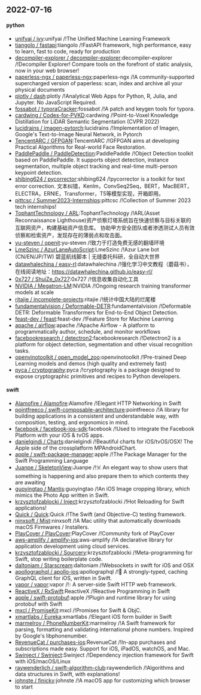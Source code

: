## 2022-07-16

#### python
* [unifyai / ivy](https://github.com/unifyai/ivy):unifyai /!The Unified Machine Learning Framework
* [tiangolo / fastapi](https://github.com/tiangolo/fastapi):tiangolo /!FastAPI framework, high performance, easy to learn, fast to code, ready for production
* [decompiler-explorer / decompiler-explorer](https://github.com/decompiler-explorer/decompiler-explorer):decompiler-explorer /!Decompiler Explorer! Compare tools on the forefront of static analysis, now in your web browser!
* [paperless-ngx / paperless-ngx](https://github.com/paperless-ngx/paperless-ngx):paperless-ngx /!A community-supported supercharged version of paperless: scan, index and archive all your physical documents
* [plotly / dash](https://github.com/plotly/dash):plotly /!Analytical Web Apps for Python, R, Julia, and Jupyter. No JavaScript Required.
* [fossabot / typoraCracker](https://github.com/fossabot/typoraCracker):fossabot /!A patch and keygen tools for typora.
* [cardwing / Codes-for-PVKD](https://github.com/cardwing/Codes-for-PVKD):cardwing /!Point-to-Voxel Knowledge Distillation for LiDAR Semantic Segmentation (CVPR 2022)
* [lucidrains / imagen-pytorch](https://github.com/lucidrains/imagen-pytorch):lucidrains /!Implementation of Imagen, Google's Text-to-Image Neural Network, in Pytorch
* [TencentARC / GFPGAN](https://github.com/TencentARC/GFPGAN):TencentARC /!GFPGAN aims at developing Practical Algorithms for Real-world Face Restoration.
* [PaddlePaddle / PaddleDetection](https://github.com/PaddlePaddle/PaddleDetection):PaddlePaddle /!Object Detection toolkit based on PaddlePaddle. It supports object detection, instance segmentation, multiple object tracking and real-time multi-person keypoint detection.
* [shibing624 / pycorrector](https://github.com/shibing624/pycorrector):shibing624 /!pycorrector is a toolkit for text error correction. 文本纠错，Kenlm，ConvSeq2Seq，BERT，MacBERT，ELECTRA，ERNIE，Transformer，T5等模型实现，开箱即用。
* [pittcsc / Summer2023-Internships](https://github.com/pittcsc/Summer2023-Internships):pittcsc /!Collection of Summer 2023 tech internships!
* [TophantTechnology / ARL](https://github.com/TophantTechnology/ARL):TophantTechnology /!ARL(Asset Reconnaissance Lighthouse)资产侦察灯塔系统旨在快速侦察与目标关联的互联网资产，构建基础资产信息库。 协助甲方安全团队或者渗透测试人员有效侦察和检索资产，发现存在的薄弱点和攻击面。
* [yu-steven / openit](https://github.com/yu-steven/openit):yu-steven /!致力于打造免费无感的翻墙环境
* [LmeSzinc / AzurLaneAutoScript](https://github.com/LmeSzinc/AzurLaneAutoScript):LmeSzinc /!Azur Lane bot (CN/EN/JP/TW) 碧蓝航线脚本 | 无缝委托科研，全自动大世界
* [datawhalechina / easy-rl](https://github.com/datawhalechina/easy-rl):datawhalechina /!强化学习中文教程（蘑菇书），在线阅读地址：https://datawhalechina.github.io/easy-rl/
* [0x727 / ShuiZe_0x727](https://github.com/0x727/ShuiZe_0x727):0x727 /!信息收集自动化工具
* [NVIDIA / Megatron-LM](https://github.com/NVIDIA/Megatron-LM):NVIDIA /!Ongoing research training transformer models at scale
* [ritajie / incomplete-projects](https://github.com/ritajie/incomplete-projects):ritajie /!统计中国大陆的烂尾楼
* [fundamentalvision / Deformable-DETR](https://github.com/fundamentalvision/Deformable-DETR):fundamentalvision /!Deformable DETR: Deformable Transformers for End-to-End Object Detection.
* [feast-dev / feast](https://github.com/feast-dev/feast):feast-dev /!Feature Store for Machine Learning
* [apache / airflow](https://github.com/apache/airflow):apache /!Apache Airflow - A platform to programmatically author, schedule, and monitor workflows
* [facebookresearch / detectron2](https://github.com/facebookresearch/detectron2):facebookresearch /!Detectron2 is a platform for object detection, segmentation and other visual recognition tasks.
* [openvinotoolkit / open_model_zoo](https://github.com/openvinotoolkit/open_model_zoo):openvinotoolkit /!Pre-trained Deep Learning models and demos (high quality and extremely fast)
* [pyca / cryptography](https://github.com/pyca/cryptography):pyca /!cryptography is a package designed to expose cryptographic primitives and recipes to Python developers.

#### swift
* [Alamofire / Alamofire](https://github.com/Alamofire/Alamofire):Alamofire /!Elegant HTTP Networking in Swift
* [pointfreeco / swift-composable-architecture](https://github.com/pointfreeco/swift-composable-architecture):pointfreeco /!A library for building applications in a consistent and understandable way, with composition, testing, and ergonomics in mind.
* [facebook / facebook-ios-sdk](https://github.com/facebook/facebook-ios-sdk):facebook /!Used to integrate the Facebook Platform with your iOS & tvOS apps.
* [danielgindi / Charts](https://github.com/danielgindi/Charts):danielgindi /!Beautiful charts for iOS/tvOS/OSX! The Apple side of the crossplatform MPAndroidChart.
* [apple / swift-package-manager](https://github.com/apple/swift-package-manager):apple /!The Package Manager for the Swift Programming Language
* [Juanpe / SkeletonView](https://github.com/Juanpe/SkeletonView):Juanpe /!☠️
An elegant way to show users that something is happening and also prepare them to which contents they are awaiting
* [guoyingtao / Mantis](https://github.com/guoyingtao/Mantis):guoyingtao /!An iOS Image cropping library, which mimics the Photo App written in Swift.
* [krzysztofzablocki / Inject](https://github.com/krzysztofzablocki/Inject):krzysztofzablocki /!Hot Reloading for Swift applications!
* [Quick / Quick](https://github.com/Quick/Quick):Quick /!The Swift (and Objective-C) testing framework.
* [ninxsoft / Mist](https://github.com/ninxsoft/Mist):ninxsoft /!A Mac utility that automatically downloads macOS Firmwares / Installers.
* [PlayCover / PlayCover](https://github.com/PlayCover/PlayCover):PlayCover /!Community fork of PlayCover
* [aws-amplify / amplify-ios](https://github.com/aws-amplify/amplify-ios):aws-amplify /!A declarative library for application development using cloud services.
* [krzysztofzablocki / Sourcery](https://github.com/krzysztofzablocki/Sourcery):krzysztofzablocki /!Meta-programming for Swift, stop writing boilerplate code.
* [daltoniam / Starscream](https://github.com/daltoniam/Starscream):daltoniam /!Websockets in swift for iOS and OSX
* [apollographql / apollo-ios](https://github.com/apollographql/apollo-ios):apollographql /!📱
A strongly-typed, caching GraphQL client for iOS, written in Swift.
* [vapor / vapor](https://github.com/vapor/vapor):vapor /!💧
A server-side Swift HTTP web framework.
* [ReactiveX / RxSwift](https://github.com/ReactiveX/RxSwift):ReactiveX /!Reactive Programming in Swift
* [apple / swift-protobuf](https://github.com/apple/swift-protobuf):apple /!Plugin and runtime library for using protobuf with Swift
* [mxcl / PromiseKit](https://github.com/mxcl/PromiseKit):mxcl /!Promises for Swift & ObjC.
* [xmartlabs / Eureka](https://github.com/xmartlabs/Eureka):xmartlabs /!Elegant iOS form builder in Swift
* [marmelroy / PhoneNumberKit](https://github.com/marmelroy/PhoneNumberKit):marmelroy /!A Swift framework for parsing, formatting and validating international phone numbers. Inspired by Google's libphonenumber.
* [RevenueCat / purchases-ios](https://github.com/RevenueCat/purchases-ios):RevenueCat /!In-app purchases and subscriptions made easy. Support for iOS, iPadOS, watchOS, and Mac.
* [Swinject / Swinject](https://github.com/Swinject/Swinject):Swinject /!Dependency injection framework for Swift with iOS/macOS/Linux
* [raywenderlich / swift-algorithm-club](https://github.com/raywenderlich/swift-algorithm-club):raywenderlich /!Algorithms and data structures in Swift, with explanations!
* [johnste / finicky](https://github.com/johnste/finicky):johnste /!A macOS app for customizing which browser to start
